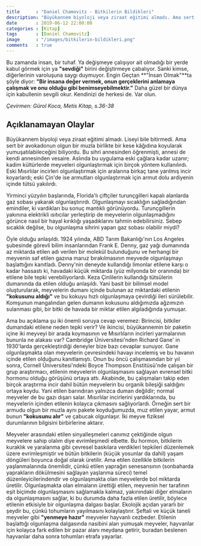 ```yaml
---
title      : "Daniel Chamovitz - Bitkilerin Bildikleri"
description: "Büyükannem biyoloji veya ziraat eğitimi almadı. Ama sert bir avokadonun olgun bir muzla birlikte bir kese kâğıdına koyularak yumuşatılabileceğini biliyordu."
date       : 2019-06-12 22:00:00
categories : [Kitap]
tags       : [Daniel Chamovitz]
image      : "/images/bitkilerin-bildikleri.png"
comments   : true
---
```


Bu zamanda insan, bir tuhaf. Ya değişmeye çalışıyor ait olmadığı bir yerde kabul görmek için ya **"sevdiği"** birini değiştirmeye çabalıyor. Sanki kimse, diğerlerinin varoluşuna saygı duymuyor. Engin Geçtan **"İnsan Olmak"**ta şöyle diyor: **"Bir insana değer vermek, onun gerçeklerini anlamaya çalışmak ve onu olduğu gibi benimseyebilmektir."** Daha güzel bir dünya için kabullenin sevgili okur. Kendinizi de herkesi de. Var olun.

*Çevirmen: Gürol Koca, Metis Kitap, s.36-38*
 
## Açıklanamayan Olaylar

Büyükannem biyoloji veya ziraat eğitimi almadı. Liseyi bile bitirmedi. Ama sert bir avokadonun olgun bir muzla birlikte bir kese kâğıdına koyularak yumuşatılabileceğini biliyordu. Bu sihri annesinden öğrenmişti, annesi de kendi annesinden vesaire. Aslında bu uygulama eski çağlara kadar uzanır; kadim kültürlerde meyveleri olgunlaştırmak için birçok yöntem kullanılırdı. Eski Mısırlılar incirleri olgunlaştırmak için aralarına birkaç tane yarılmış incir koyarlardı; eski Çin'de ise armutları olgunlaştırmak için armut dolu ardiyenin içinde tütsü yakılırdı. 

Yirminci yüzyılın başlarında, Florida'lı çiftçiler turunçgilleri kapalı alanlarda gaz sobası yakarak olgunlaştırırdı. Olgunlaşmayı sıcaklığın sağladığından emindiler, ki vardıkları bu sonuç mantıklı görünüyordu. Turunçgillerin yakınına elektrikli ısıtıcılar yerleştirip de meyvelerin olgunlaşmadığını görünce nasıl bir hayal kırıklığı yaşadıklarını tahmin edebilirsiniz. Sebep sıcaklık değilse, bu olgunlaşma sihrini yapan gaz sobası olabilir miydi? 

Öyle olduğu anlaşıldı. 1924 yılında, ABD Tarım Bakanlığı'nın Los Angeles şubesinde görevli bilim insanlarından Frank E. Denny, gaz yağı dumanında az miktarda etilen adı verilen bir molekül bulunduğunu ve herhangi bir meyvenin saf etilen gazına maruz bırakılmasının meyvede olgunlaşmayı başlattığını kanıtladı. Denny'nin deneyde kullandığı limonlar etilene karşı o kadar hassastı ki, havadaki küçük miktarda (yüz milyonda bir oranında) bir etilene bile tepki verebiliyorlardı. Keza Çinlilerin kullandığı tütsülerin dumanında da etilen olduğu anlaşıldı. Yani basit bir bilimsel model oluşturularak, meyvelerin dumanı içinde bulunan az miktardaki etilenin **"kokusunu aldığı"** ve bu kokuyu hızlı olgunlaşmaya çevirdiği ileri sürülebilir. Komşunun mangalından gelen dumanın kokusunu aldığımızda ağzımızın sulanması gibi, bir bitki de havada bir miktar etilen algıladığında yumuşar. 

Ama bu açıklama şu iki önemli soruya cevap veremez: Birincisi, bitkiler dumandaki etilene neden tepki verir? Ve ikincisi, büyükannemin bir paketin içine iki meyveyi bir arada koymasının ve Mısırlıların incirleri yarmalarının bununla ne alakası var? Cambridge Üniversitesi'nden Richard Gane' in 1930'larda gerçekleştirdiği deneyler bize bazı cevaplar sunuyor. Gane olgunlaşmakta olan meyvelerin çevresindeki havayı incelemiş ve bu havanın içinde etilen olduğunu kanıtlamıştı. Onun bu öncü çalışmasından bir yıl sonra, Cornell Üniversitesi'ndeki Boyce Thompson Enstitüsü'nde çalışan bir grup araştırmacı, etilenin meyvelerin olgunlaşmasını sağlayan evrensel bitki hormonu olduğu görüşünü ortaya attı. Akabinde, bu çalışmaları takip eden birçok araştırma incir dahil bütün meyvelerin bu organik bileşiği saldığını ortaya koydu. Yani etilen barındıran yalnızca duman değildir; normal meyveler de bu gazı dışarı salar. Mısırlılar incirlerini yardıklarında, bu meyvelerin içinden etilenin kolayca çıkmasını sağlıyorlardı. Örneğin sert bir armudu olgun bir muzla aynı pakete koyduğumuzda, muz etilen yayar, armut bunun **"kokusunu alır"** ve çabucak olgunlaşır. İki meyve fiziksel durumlarının bilgisini birbirlerine aktarır. 

Meyveler arasındaki etilen sinyalleşmeleri canımız çektiğinde olgun meyvelere sahip olalım diye evrimleşmedi elbette. Bu hormon, bitkilerin kuraklık ve yaralanma gibi çevresel baskılara verdikleri tepkileri düzenlemek üzere evrimleşmiştir ve bütün bitkilerin (küçük yosunlar da dahil) yaşam döngüleri boyunca doğal olarak üretilir. Ama etilen özellikle bitkilerin yaşlanmalarında  önemlidir, çünkü etilen yaprağın senesansının (sonbaharda yaprakların dökülmesini sağlayan yaşlanma süreci) temel düzenleyicilerindendir  ve olgunlaşmakta olan meyvelerde bol miktarda üretilir. Olgunlaşmakta olan elmaların ürettiği etilen, meyvenin her tarafının eşit biçimde olgunlaşmasını sağlamakla kalmaz, yakınındaki diğer elmaların da olgunlaşmasını sağlar, ki bu durumda daha fazla etilen üretilir, böylece etilenin etkisiyle bir olgunlaşma dalgası başlar. Ekolojik açıdan yararlı bir şeydir bu, çünkü tohumların yayılmasını kolaylaştırır. Şeftali ve küçük taneli meyveler gibi **"yenmeye hazır"** meyveler hayvanlı cezbeder. Etilenin başlattığı olgunlaşma dalgasında nasibini alan yumuşak meyveler, hayvanlar için kolayca fark edilen bir pazar alanı meydana getirir, buradan beslenen hayvanlar daha sonra tohumları etrafa yayarlar. 
